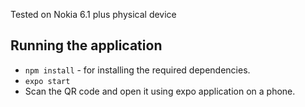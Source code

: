 Tested on Nokia 6.1 plus physical device


## Running the application

 - `npm install` - for installing the required dependencies.  
 - `expo start` 
 - Scan the QR code and open it using expo application on a phone.